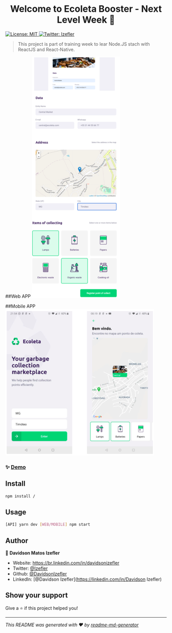 <h1 align="center">Welcome to Ecoleta Booster - Next Level Week 👋</h1>
<p>
  <a href="#" target="_blank">
    <img alt="License: MIT" src="https://img.shields.io/badge/License-MIT-yellow.svg" />
  </a>
  <a href="https://twitter.com/Izefler" target="_blank">
    <img alt="Twitter: Izefler" src="https://img.shields.io/twitter/follow/Izefler.svg?style=social" />
  </a>
</p>

> This project is part of training week to lear Node.JS stach with ReactJS and React-Native.

##Web APP
![](https://github.com/DavidsonIzefler/NLW-01/blob/master/images_README/WebAPP.png)

##Mobile APP
![](https://github.com/DavidsonIzefler/NLW-01/blob/master/images_README/EcoletaBoosterAPP.png)

### ✨ [Demo](https://www.figma.com/file/1SxgOMojOB2zYT0Mdk28lB/?viewer=1&node-id=)

## Install

```sh
npm install / 
```

## Usage

```sh
[API] yarn dev [WEB/MOBILE] npm start 
```

## Author

👤 **Davidson Matos Izefler**

* Website: https://br.linkedin.com/in/davidsonizefler
* Twitter: [@Izefler](https://twitter.com/Izefler)
* Github: [@DavidsonIzefler](https://github.com/DavidsonIzefler)
* LinkedIn: [@Davidson Izefler](https://linkedin.com/in/Davidson Izefler)

## Show your support

Give a ⭐️ if this project helped you!

***
_This README was generated with ❤️ by [readme-md-generator](https://github.com/kefranabg/readme-md-generator)_